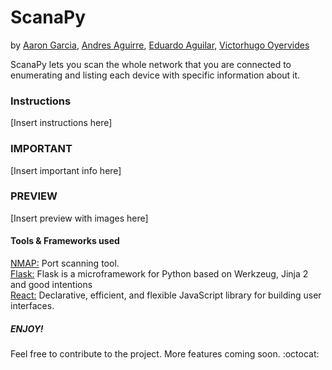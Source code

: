 # ScanaPy
by [Aaron Garcia](https://github.com/AaronGarcia97),
   [Andres Aguirre](),
   [Eduardo Aguilar](),
   [Victorhugo Oyervides]()

ScanaPy lets you scan the whole network that you are connected to enumerating
and listing each device with specific information about it.

### Instructions

[Insert instructions here]

### IMPORTANT

[Insert important info here]

### PREVIEW

[Insert preview with images here]

#### Tools & Frameworks used

[NMAP:](https://github.com/nmap/nmap) Port scanning tool.   
[Flask:](http://flask.pocoo.org/) Flask is a microframework for Python based on Werkzeug, Jinja 2 and good intentions    
[React:](https://github.com/facebook/react) Declarative, efficient, and flexible JavaScript library for building user interfaces. 

##### ENJOY!

Feel free to contribute to the project. More features coming soon. :octocat:
